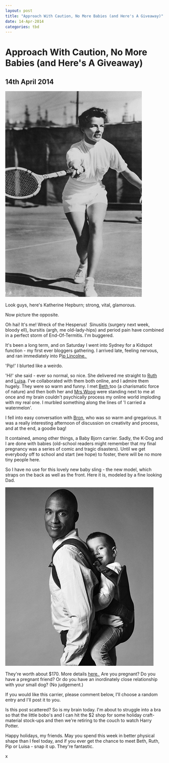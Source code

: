 ```yaml
---
layout: post
title: "Approach With Caution, No More Babies (and Here's A Giveaway)"
date: 14-Apr-2014
categories: tbd
---
```


# Approach With Caution, No More Babies (and Here's A Giveaway)

## 14th April 2014

<img class="photo-horiz" src="/images/2014/04/ImageGen.jpg" />

Look guys,   here's Katherine Hepburn; strong,   vital, glamorous.

Now picture the opposite.

Oh hai! It's me! Wreck of the Hesperus!  Sinusitis (surgery next week, bloody ell), bursitis (argh, me old-lady-hips) and period pain have combined in a perfect storm of End-Of-Termitis. I'm buggered.

It's been a long term, and on Saturday I went into Sydney for a Kidspot function - my first ever bloggers gathering. I arrived late, feeling nervous,  and ran immediately into P<a href="http://meetmeatmikes.com/">ip Lincolne. </a>

'Pip!' I blurted like a weirdo.

'Hi!' she said - ever so normal, so nice. She delivered me straight to <a href="http://gourmetgirl-friend.blogspot.com.au/">Ruth </a>and <a href="http://instagram.com/luisabrimble">Luisa</a>. I've collaborated with them both online, and I admire them hugely. They were so warm and funny. I met <a href="http://baby-mac.com/">Beth </a>too (a charismatic force of nature) and then both her and <a href="http://www.woogsworld.com/">Mrs Woog</a> were standing next to me at once and my brain couldn't psychically process my online world imploding with my real one. I murbled something along the lines of 'I carried a watermelon'.

I fell into easy conversation with <a href="http://maxabellaloves.blogspot.com.au/">Bron</a>, who was so warm and gregarious. It was a really interesting afternoon of discussion on creativity and process, and at the end, a goodie bag!

It contained, among other things, a Baby Bjorn carrier. Sadly, the K-Dog and I are done with babies (old-school readers might remember that my final pregnancy was a series of comic and tragic disasters). Until we get everybody off to school and start (we hope) to foster, there will be no more tiny people here.

So I have no use for this lovely new baby sling - the new model, which straps on the back as well as the front. Here it is, modeled by a fine looking Dad.

<img class="photo-horiz" src="/images/2014/04/baby-carrier-one-babybjorn.jpg" />

They're worth about $170. More details <a href="http://www.babybjorn.com.au/products/baby-carriers/baby-carrier-one-/baby-carrier-one/">here. </a> Are you pregnant? Do you have a pregnant friend? Or do you have an inordinately close relationship with your small dog? (No judgement.)

If you would like this carrier, please comment below, I'll choose a random entry and I'll post it to you.

Is this post scattered? So is my brain today. I'm about to struggle into a bra so that the little bobo's and I can hit the $2 shop for some holiday craft-material stock-ups and then we're retiring to the couch to watch Harry Potter.

Happy holidays, my friends. May you spend this week in better physical shape than I feel today, and if you ever get the chance to meet Beth, Ruth, Pip or Luisa - snap it up. They're fantastic.

x

 
